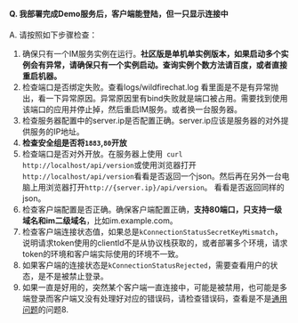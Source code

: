 #### Q. 我部署完成Demo服务后，客户端能登陆，但一只显示连接中
A. 请按照如下步骤检查：

1. 确保只有一个IM服务实例在运行。**社区版是单机单实例版本，如果启动多个实例会有异常，请确保只有一个实例启动。查询实例个数方法请百度，或者直接重启机器。**
2. 检查端口是否绑定失败。查看logs/wildfirechat.log 看里面是不是有异常抛出，看一下异常原因。异常原因里有bind失败就是端口被占用。需要找到使用该端口的应用并停止掉，然后重启IM服务。或者换一台服务器。
3. 检查服务器配置中的server.ip是否配置正确。server.ip应该是服务器的对外提供服务的IP地址。
4. **检查安全组是否将```1883```,```80```开放**
5. 检查端口是否对外开放。在服务器上使用``` curl http://localhost/api/version```或使用浏览器打开```http://localhost/api/version```看看是否返回一个json。然后再在另外一台电脑上用浏览器打开```http://{server.ip}/api/version```。 看看是否返回同样的json。
6. 检查客户端配置是否正确。确保客户端配置正确，**支持80端口，只支持一级域名和im二级域名**，比如im.example.com。
7. 检查客户端连接状态值，如果总是```kConnectionStatusSecretKeyMismatch```，说明请求token使用的clientId不是从协议栈获取的，或者部署多个环境，请求token的环境和客户端实际使用的环境不一致。
8. 如果客户端的连接状态是```kConnectionStatusRejected```，需要查看用户的状态，是不是被禁止登录。
9. 如果一直是好用的，突然某个客户端一直连接中，可能是被禁用，也可能是多端登录而客户端又没有处理好对应的错误码，请检查错误码，查看是不是[通用问题](../general.md)的问题8.
